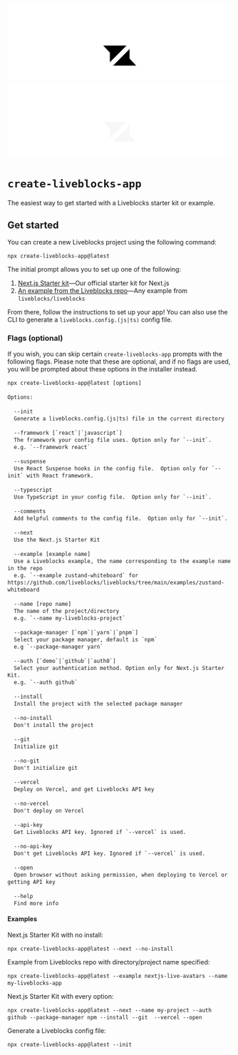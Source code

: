 <p align="center">
  <a href="https://liveblocks.io#gh-light-mode-only">
    <img src="https://raw.githubusercontent.com/liveblocks/liveblocks/main/.github/assets/header-light.svg" alt="Liveblocks" />
  </a>
  <a href="https://liveblocks.io#gh-dark-mode-only">
    <img src="https://raw.githubusercontent.com/liveblocks/liveblocks/main/.github/assets/header-dark.svg" alt="Liveblocks" />
  </a>
</p>

# `create-liveblocks-app`

The easiest way to get started with a Liveblocks starter kit or example. 

## Get started

You can create a new Liveblocks project using the following command:
```
npx create-liveblocks-app@latest
```

The initial prompt allows you to set up one of the following:
1. [Next.js Starter kit](https://liveblocks.io/starter-kit)—Our official starter kit for Next.js
2. [An example from the Liveblocks repo](https://github.com/liveblocks/liveblocks/tree/main/examples)—Any example from `liveblocks/liveblocks`

From there, follow the instructions to set up your app! You can also use the CLI to generate a `liveblocks.config.(js|ts)` config file.

### Flags (optional)
If you wish, you can skip certain `create-liveblocks-app` prompts with the following flags. Please note that these are optional, and if no flags are used, you will be prompted about these options in the installer instead.

```
npx create-liveblocks-app@latest [options]

Options:

  --init
  Generate a liveblocks.config.(js|ts) file in the current directory
  
  --framework [`react`|`javascript`]
  The framework your config file uses. Option only for `--init`.
  e.g. `--framework react`
  
  --suspense
  Use React Suspense hooks in the config file.  Option only for `--init` with React framework.
  
  --typescript
  Use TypeScript in your config file.  Option only for `--init`.
  
  --comments
  Add helpful comments to the config file.  Option only for `--init`.

  --next 
  Use the Next.js Starter Kit
  
  --example [example name]
  Use a Liveblocks example, the name corresponding to the example name in the repo 
  e.g. `--example zustand-whiteboard` for https://github.com/liveblocks/liveblocks/tree/main/examples/zustand-whiteboard
  
  --name [repo name]
  The name of the project/directory
  e.g. `--name my-liveblocks-project`
  
  --package-manager [`npm`|`yarn`|`pnpm`]
  Select your package manager, default is `npm`
  e.g `--package-manager yarn`
  
  --auth [`demo`|`github`|`auth0`]
  Select your authentication method. Option only for Next.js Starter Kit. 
  e.g. `--auth github`
  
  --install
  Install the project with the selected package manager
  
  --no-install
  Don't install the project
  
  --git
  Initialize git
  
  --no-git
  Don't initialize git
  
  --vercel
  Deploy on Vercel, and get Liveblocks API key
  
  --no-vercel
  Don't deploy on Vercel
  
  --api-key
  Get Liveblocks API key. Ignored if `--vercel` is used.
  
  --no-api-key
  Don't get Liveblocks API key. Ignored if `--vercel` is used.
  
  --open
  Open browser without asking permission, when deploying to Vercel or getting API key 
  
  --help
  Find more info
```

#### Examples
Next.js Starter Kit with no install:
```
npx create-liveblocks-app@latest --next --no-install
```

Example from Liveblocks repo with directory/project name specified:
```
npx create-liveblocks-app@latest --example nextjs-live-avatars --name my-liveblocks-app
```

Next.js Starter Kit with every option:
```
npx create-liveblocks-app@latest --next --name my-project --auth github --package-manager npm --install --git  --vercel --open
```

Generate a Liveblocks config file:
```
npx create-liveblocks-app@latest --init
```
